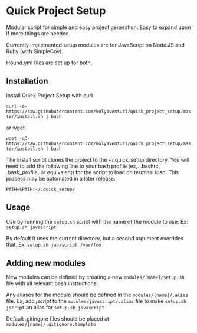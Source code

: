 # Quick Project Setup

Modular script for simple and easy project generation. Easy to expand upon if more things are needed.

Currently implemented setup modules are for JavaScript on Node.JS and Ruby (with SimpleCov).

Hound.yml files are set up for both.

## Installation

Install Quick Project Setup with curl

`curl -o- https://raw.githubusercontent.com/kolyaventuri/quick_project_setup/master/install.sh | bash`

or wget

`wget -qO- https://raw.githubusercontent.com/kolyaventuri/quick_project_setup/master/install.sh | bash`

The install script clones the project to the ~/.quick_setup directory. You will need to add the following line to your bash profile (ex,. .bashrc, .bash_profile, or equivalent) for the script to load on terminal load. This process may be automated in a later release.

`PATH=$PATH:~/.quick_setup/`

## Usage

Use by running the `setup.sh` script with the name of the module to use. Ex: `setup.sh javascript`

By default it uses the current directory, but a second argument overrides that. Ex: `setup.sh javascript /var/foo`

## Adding new modules

New modules can be defined by creating a new `modules/[name]/setup.sh` file with all relevant bash instructions.

Any aliases for the module should be defined in the `modules/[name]/.alias` file. Ex, add _jscript_ to the `modules/javascript/.alias` file to make `setup.sh jscript` an alias for `setup.sh javascript`

Default .gitingore files should be placed at `modules/[name]/.gitignore.template`
